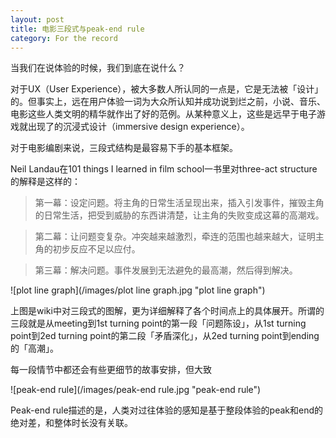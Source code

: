 ```yaml
---
layout: post
title: 电影三段式与peak-end rule
category: For the record
---
```


当我们在说体验的时候，我们到底在说什么？

对于UX（User Experience），被大多数人所认同的一点是，它是无法被「设计」的。但事实上，远在用户体验一词为大众所认知并成功说到烂之前，小说、音乐、电影这些人类文明的精华就作出了好的范例。从某种意义上，这些是远早于电子游戏就出现了的沉浸式设计（immersive design experience）。

对于电影编剧来说，三段式结构是最容易下手的基本框架。

Neil Landau在101 things I learned in film school一书里对three-act structure的解释是这样的：

> 第一幕：设定问题。将主角的日常生活呈现出来，插入引发事件，摧毁主角的日常生活，把受到威胁的东西讲清楚，让主角的失败变成这幕的高潮戏。

> 第二幕：让问题变复杂。冲突越来越激烈，牵连的范围也越来越大，证明主角的初步反应不足以应付。

> 第三幕：解决问题。事件发展到无法避免的最高潮，然后得到解决。


![plot line graph](/images/plot line graph.jpg "plot line graph")

上图是wiki中对三段式的图解，更为详细解释了各个时间点上的具体展开。所谓的三段就是从meeting到1st turning point的第一段「问题陈设」，从1st turning point到2ed turning point的第二段「矛盾深化」，从2ed turning point到ending的「高潮」。

每一段情节中都还会有些更细节的故事安排，但大致

![peak-end rule](/images/peak-end rule.jpg "peak-end rule")

Peak-end rule描述的是，人类对过往体验的感知是基于整段体验的peak和end的绝对差，和整体时长没有关联。
